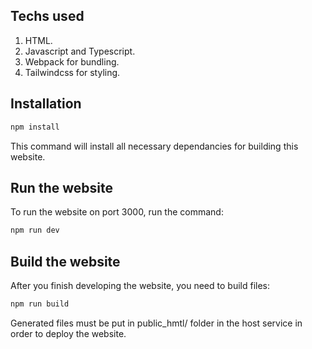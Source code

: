 ## Techs used
1. HTML.
2. Javascript and Typescript.
3. Webpack for bundling.
4. Tailwindcss for styling.

## Installation
```bash
npm install
```
This command will install all necessary dependancies for building this website.

## Run the website
To run the website on port 3000, run the command:
```bash
npm run dev
```

## Build the website
After you finish developing the website, you need to build files:
```bash
npm run build
```
Generated files must be put in public_hmtl/ folder in the host service in order to deploy the website.
